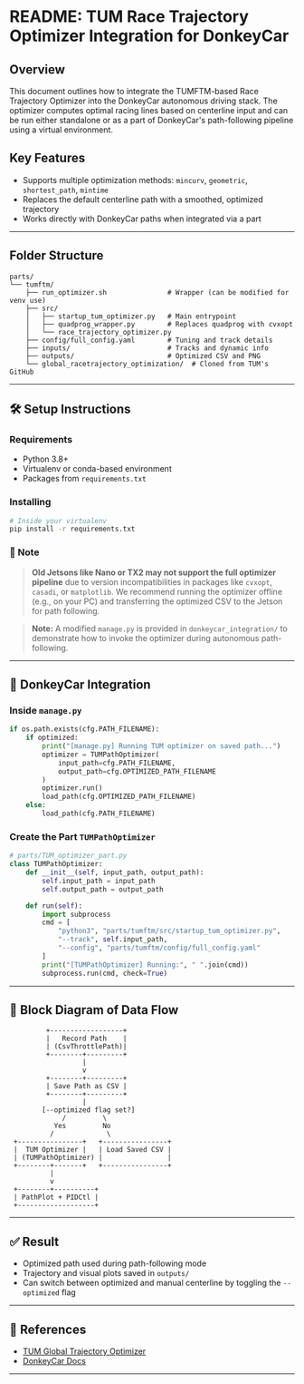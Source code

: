 # README: TUM Race Trajectory Optimizer Integration for DonkeyCar

## Overview
This document outlines how to integrate the TUMFTM-based Race Trajectory Optimizer into the DonkeyCar autonomous driving stack. The optimizer computes optimal racing lines based on centerline input and can be run either standalone or as a part of DonkeyCar's path-following pipeline using a virtual environment.

## Key Features
- Supports multiple optimization methods: `mincurv`, `geometric`, `shortest_path`, `mintime`
- Replaces the default centerline path with a smoothed, optimized trajectory
- Works directly with DonkeyCar paths when integrated via a part

---

## Folder Structure
```
parts/
└── tumftm/
    ├── run_optimizer.sh               # Wrapper (can be modified for venv use)
    ├── src/
    │   ├── startup_tum_optimizer.py   # Main entrypoint
    │   ├── quadprog_wrapper.py        # Replaces quadprog with cvxopt
    │   └── race_trajectory_optimizer.py
    ├── config/full_config.yaml        # Tuning and track details
    ├── inputs/                        # Tracks and dynamic info
    ├── outputs/                       # Optimized CSV and PNG
    └── global_racetrajectory_optimization/  # Cloned from TUM's GitHub
```

---

## 🛠 Setup Instructions

### Requirements
- Python 3.8+
- Virtualenv or conda-based environment
- Packages from `requirements.txt`

### Installing
```bash
# Inside your virtualenv
pip install -r requirements.txt
```

### 🔺 Note
> **Old Jetsons like Nano or TX2 may not support the full optimizer pipeline** due to version incompatibilities in packages like `cvxopt`, `casadi`, or `matplotlib`. We recommend running the optimizer offline (e.g., on your PC) and transferring the optimized CSV to the Jetson for path following.

> **Note:** A modified `manage.py` is provided in `donkeycar_integration/` to demonstrate how to invoke the optimizer during autonomous path-following.

---

## 🚗 DonkeyCar Integration

### Inside `manage.py`
```python
if os.path.exists(cfg.PATH_FILENAME):
    if optimized:
        print("[manage.py] Running TUM optimizer on saved path...")
        optimizer = TUMPathOptimizer(
            input_path=cfg.PATH_FILENAME,
            output_path=cfg.OPTIMIZED_PATH_FILENAME
        )
        optimizer.run()
        load_path(cfg.OPTIMIZED_PATH_FILENAME)
    else:
        load_path(cfg.PATH_FILENAME)
```

### Create the Part `TUMPathOptimizer`
```python
# parts/TUM_optimizer_part.py
class TUMPathOptimizer:
    def __init__(self, input_path, output_path):
        self.input_path = input_path
        self.output_path = output_path

    def run(self):
        import subprocess
        cmd = [
            "python3", "parts/tumftm/src/startup_tum_optimizer.py",
            "--track", self.input_path,
            "--config", "parts/tumftm/config/full_config.yaml"
        ]
        print("[TUMPathOptimizer] Running:", " ".join(cmd))
        subprocess.run(cmd, check=True)
```

---

## 🔄 Block Diagram of Data Flow
```
         +------------------+
         |   Record Path    |
         | (CsvThrottlePath)|
         +--------+---------+
                  |
                  v
         +--------+---------+
         | Save Path as CSV |
         +--------+---------+
                  |
        [--optimized flag set?]
             /         \
           Yes         No
          /             \
 +----------------+   +----------------+
 |  TUM Optimizer |   | Load Saved CSV |
 | (TUMPathOptimizer) |                |
 +--------+-------+   +----------------+
          |
          v
 +--------+----------+
 | PathPlot + PIDCtl |
 +-------------------+
```

---

## ✅ Result
- Optimized path used during path-following mode
- Trajectory and visual plots saved in `outputs/`
- Can switch between optimized and manual centerline by toggling the `--optimized` flag

---

## 📎 References
- [TUM Global Trajectory Optimizer](https://github.com/TUMFTM/global_racetrajectory_optimization)
- [DonkeyCar Docs](https://docs.donkeycar.com)

---
